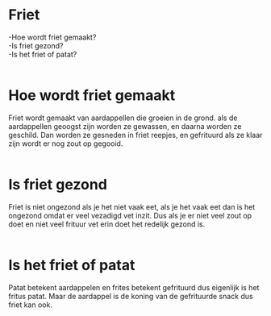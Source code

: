 <h1>Friet</h1>
-Hoe wordt friet gemaakt?
<br>-Is friet gezond?<br>
-Is het friet of patat?
<br><br>
<h1> Hoe wordt friet gemaakt</h1>
Friet wordt gemaakt van aardappellen die groeien in de grond.
als de aardappellen geoogst zijn worden ze gewassen, en daarna worden ze geschild. Dan worden ze gesneden in friet reepjes, en gefrituurd als ze klaar zijn wordt er nog zout op gegooid.
<br><br>
<h1> Is friet gezond</h1>
Friet is niet ongezond als je het niet vaak eet, als je het vaak eet dan is het ongezond omdat er veel vezadigd vet inzit. Dus als je er niet veel zout op doet en niet veel frituur vet erin doet het redelijk gezond is.
<br><br>
<h1>Is het friet of patat</h1>
Patat betekent aardappelen en frites betekent gefrituurd dus eigenlijk is het fritus patat. Maar de aardappel is de koning van de gefrituurde snack dus friet kan ook.
